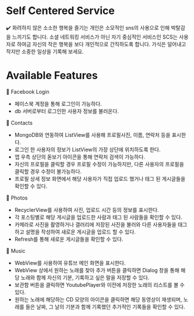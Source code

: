 # Self Centered Service

✔️ 화려하지 않은 소소한 행복을 즐기는 개인은 소모적인 sns의 사용으로 인해 박탈감을 느끼기도 합니다. 소셜 네트워킹 서비스가 아닌 자기 중심적인 서비스인 SCS는 사용자로 하여금 자신의 작은 행복을 보다 개인적으로 간직하도록 합니다. 가식은 덜어내고 작지만 소중한 일상을 기록해 보세요.

# Available Features

📌 Facebook Login

- 페이스북 계정을 통해 로그인이 가능하다.
- db 서버로부터 로그인한 사용자 정보를 불러온다.

📌 Contacts

- MongoDB와 연동하여 ListView를 사용해 프로필사진, 이름, 연락처 등을 표시한다.
- 로그인 한 사용자의 정보가 ListView의 가장 상단에 위치하도록 한다.
- 앱 우측 상단의 돋보기 아이콘을 통해 연락처 검색이 가능하다.
- 자신의 프로필을 클릭할 경우 프로필 수정이 가능하지만, 다른 사용자의 프로필을 클릭할 경우 수정이 불가능하다.
- 프로필 상세 정보 화면에서 해당 사용자가 직접 업로드 했거나 태그 된 게시글들을 확인할 수 있다.

📌 Photos

- RecyclerView를 사용하여 사진, 업로드 시간 등의 정보를 표시한다.
- 각 포스팅별로 해당 게시글을 업로드한 사람과 태그 된 사람들을 확인할 수 있다.
- 카메라로 사진을 촬영하거나 갤러리에 저장된 사진을 불러와 다른 사용자들을 태그하고 설명을 작성하여 새로운 게시글을 업로드 할 수 있다.
- Refresh를 통해 새로운 게시글들을 확인할 수 있다.

📌 Music

- WebView를 사용하여 유튜브 메인 화면을 표시한다.
- WebView 상에서 원하는 노래를 찾아 추가 버튼을 클릭하면 Dialog 창을 통해 해당 노래와 함께 자신의 기분, 기록하고 싶은 말을 저장할 수 있다.
- 보관함 버튼을 클릭하면 YoutubePlayer와 이전에 저장한 노래의 리스트를 볼 수 있다.
- 원하는 노래에 해당하는 CD 모양의 아이콘을 클릭하면 해당 동영상이 재생되며, 노래를 들은 날짜, 그 날의 기분과 함께 기록했던 추가적인 기록들을 확인할 수 있다.
